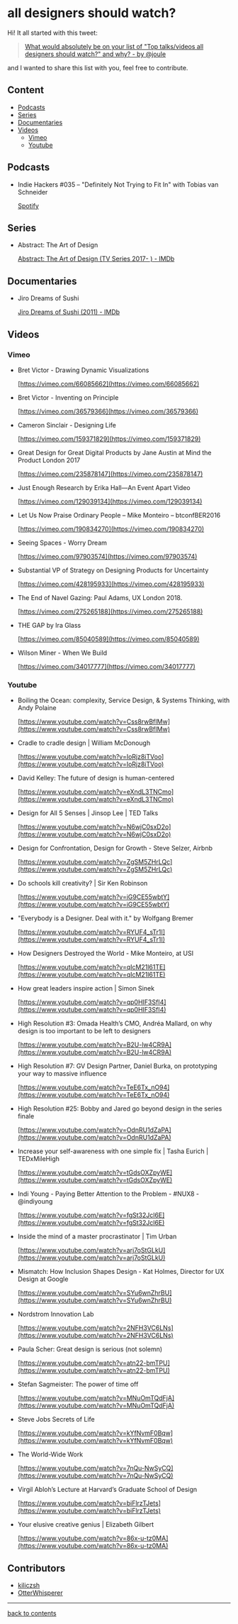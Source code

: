 # all designers should watch?

Hi! It all started with this tweet:

> [What would absolutely be on your list of "Top talks/videos all designers should watch?" and why? - by @joule](https://twitter.com/joulee/status/1337103397112086528)

and I wanted to share this list with you, feel free to contribute.

## Content

- [Podcasts](#podcasts)
- [Series](#series)
- [Documentaries](#documentaries)
- [Videos](#Videos)
    - [Vimeo](#vimeo)
    - [Youtube](#youtube)

## Podcasts

- Indie Hackers #035 – "Definitely Not Trying to Fit In" with Tobias van Schneider

    [Spotify](https://open.spotify.com/episode/79t5VzQM2796EfWwYt7Rls?si=GHCnqAFPSgK93jaFcYpcvg)

## Series

- Abstract: The Art of Design

    [Abstract: The Art of Design (TV Series 2017- ) - IMDb](https://www.imdb.com/title/tt6333098/)

## Documentaries

- Jiro Dreams of Sushi 

    [Jiro Dreams of Sushi (2011) - IMDb](https://www.imdb.com/title/tt1772925/)

## Videos

### Vimeo

- Bret Victor - Drawing Dynamic Visualizations

    [https://vimeo.com/66085662](https://vimeo.com/66085662)

- Bret Victor - Inventing on Principle

    [https://vimeo.com/36579366](https://vimeo.com/36579366)

- Cameron Sinclair - Designing Life

    [https://vimeo.com/159371829](https://vimeo.com/159371829)

- Great Design for Great Digital Products by Jane Austin at Mind the Product London 2017

    [https://vimeo.com/235878147](https://vimeo.com/235878147)

- Just Enough Research by Erika Hall—An Event Apart Video

    [https://vimeo.com/129039134](https://vimeo.com/129039134)

- Let Us Now Praise Ordinary People – Mike Monteiro – btconfBER2016

    [https://vimeo.com/190834270](https://vimeo.com/190834270)

- Seeing Spaces - Worry Dream

    [https://vimeo.com/97903574](https://vimeo.com/97903574)

- Substantial VP of Strategy on Designing Products for Uncertainty

    [https://vimeo.com/428195933](https://vimeo.com/428195933)

- The End of Navel Gazing: Paul Adams, UX London 2018.

    [https://vimeo.com/275265188](https://vimeo.com/275265188)

- THE GAP by Ira Glass

    [https://vimeo.com/85040589](https://vimeo.com/85040589)

- Wilson Miner - When We Build

    [https://vimeo.com/34017777](https://vimeo.com/34017777)

### Youtube

- Boiling the Ocean: complexity, Service Design, & Systems Thinking, with Andy Polaine

    [https://www.youtube.com/watch?v=Css8rwBfIMw](https://www.youtube.com/watch?v=Css8rwBfIMw)

- Cradle to cradle design | William McDonough

    [https://www.youtube.com/watch?v=IoRjz8iTVoo](https://www.youtube.com/watch?v=IoRjz8iTVoo)

- David Kelley: The future of design is human-centered

    [https://www.youtube.com/watch?v=eXndL3TNCmo](https://www.youtube.com/watch?v=eXndL3TNCmo)

- Design for All 5 Senses | Jinsop Lee | TED Talks

    [https://www.youtube.com/watch?v=N6wjC0sxD2o](https://www.youtube.com/watch?v=N6wjC0sxD2o)

- Design for Confrontation, Design for Growth - Steve Selzer, Airbnb

    [https://www.youtube.com/watch?v=ZgSM5ZHrLQc](https://www.youtube.com/watch?v=ZgSM5ZHrLQc)

- Do schools kill creativity? | Sir Ken Robinson

    [https://www.youtube.com/watch?v=iG9CE55wbtY](https://www.youtube.com/watch?v=iG9CE55wbtY)

- "Everybody is a Designer. Deal with it." by Wolfgang Bremer

    [https://www.youtube.com/watch?v=RYUF4_sTr1I](https://www.youtube.com/watch?v=RYUF4_sTr1I)

- How Designers Destroyed the World - Mike Monteiro, at USI

    [https://www.youtube.com/watch?v=qIcM21l61TE](https://www.youtube.com/watch?v=qIcM21l61TE)

- How great leaders inspire action | Simon Sinek

    [https://www.youtube.com/watch?v=qp0HIF3SfI4](https://www.youtube.com/watch?v=qp0HIF3SfI4)

- High Resolution #3: Omada Health’s CMO, Andréa Mallard, on why design is too important to be left to designers

    [https://www.youtube.com/watch?v=B2U-lw4CR9A](https://www.youtube.com/watch?v=B2U-lw4CR9A)

- High Resolution #7: GV Design Partner, Daniel Burka, on prototyping your way to massive influence

    [https://www.youtube.com/watch?v=TeE6Tx_nO94](https://www.youtube.com/watch?v=TeE6Tx_nO94)

- High Resolution #25: Bobby and Jared go beyond design in the series finale

    [https://www.youtube.com/watch?v=OdnRU1dZaPA](https://www.youtube.com/watch?v=OdnRU1dZaPA)

- Increase your self-awareness with one simple fix | Tasha Eurich | TEDxMileHigh

    [https://www.youtube.com/watch?v=tGdsOXZpyWE](https://www.youtube.com/watch?v=tGdsOXZpyWE)

- Indi Young - Paying Better Attention to the Problem - #NUX8 - @indiyoung

    [https://www.youtube.com/watch?v=fgSt32Jcl6E](https://www.youtube.com/watch?v=fgSt32Jcl6E)

- Inside the mind of a master procrastinator | Tim Urban

    [https://www.youtube.com/watch?v=arj7oStGLkU](https://www.youtube.com/watch?v=arj7oStGLkU)

- Mismatch: How Inclusion Shapes Design - Kat Holmes, Director for UX Design at Google

    [https://www.youtube.com/watch?v=SYu6wnZhrBU](https://www.youtube.com/watch?v=SYu6wnZhrBU)

- Nordstrom Innovation Lab

    [https://www.youtube.com/watch?v=2NFH3VC6LNs](https://www.youtube.com/watch?v=2NFH3VC6LNs)

- Paula Scher: Great design is serious (not solemn)

    [https://www.youtube.com/watch?v=atn22-bmTPU](https://www.youtube.com/watch?v=atn22-bmTPU)

- Stefan Sagmeister: The power of time off

    [https://www.youtube.com/watch?v=MNuOmTQdFjA](https://www.youtube.com/watch?v=MNuOmTQdFjA)

- Steve Jobs Secrets of Life

    [https://www.youtube.com/watch?v=kYfNvmF0Bqw](https://www.youtube.com/watch?v=kYfNvmF0Bqw)
 
- The World-Wide Work

    [https://www.youtube.com/watch?v=7nQu-NwSyCQ](https://www.youtube.com/watch?v=7nQu-NwSyCQ)

- Virgil Abloh’s Lecture at Harvard’s Graduate School of Design

    [https://www.youtube.com/watch?v=biFlrzTJets](https://www.youtube.com/watch?v=biFlrzTJets)

- Your elusive creative genius | Elizabeth Gilbert

    [https://www.youtube.com/watch?v=86x-u-tz0MA](https://www.youtube.com/watch?v=86x-u-tz0MA)

## Contributors
- [kiliczsh](https://github.com/kiliczsh)
- [OtterWhisperer](https://github.com/OtterWhisperer)

---
[back to contents](#content)
